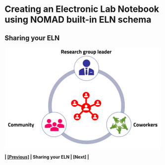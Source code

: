 # Creating an Electronic Lab Notebook using NOMAD built-in ELN schema

## **Sharing your ELN**

![Alt text](images/Overview/5.png)

**| [[Previous]](5D_2_experiment_ELN.md) |   Sharing your ELN | [Next] |**